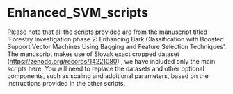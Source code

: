 # Enhanced_SVM_scripts

Please note that all the scripts provided are from the manuscript titled 'Forestry Investigation phase 2: Enhancing Bark Classification with Boosted Support Vector Machines Using Bagging and Feature Selection Techniques'. The manuscript makes use of Slovak exact cropped dataset (https://zenodo.org/records/14221080) , we have included only the main scripts here. You will need to replace the datasets and other optional components, such as scaling and additional parameters, based on the instructions provided in the other scripts.
